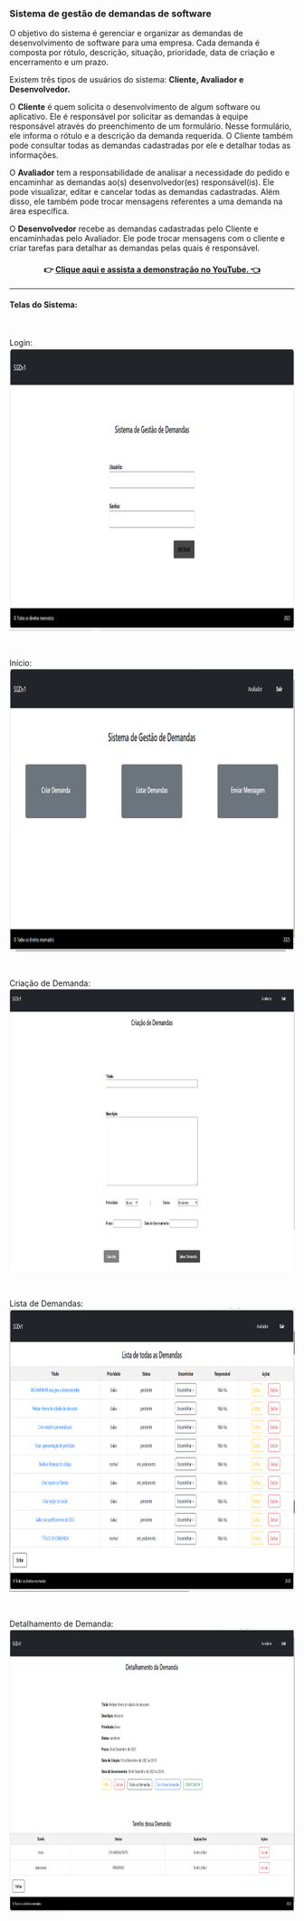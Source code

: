### Sistema de gestão de demandas de software

O objetivo do sistema é gerenciar e organizar as demandas de desenvolvimento de software para uma empresa. Cada demanda é composta por rótulo, descrição, situação, prioridade, data de criação e encerramento e um prazo.

Existem três tipos de usuários do sistema: **Cliente, Avaliador e Desenvolvedor.**

O **Cliente** é quem solicita o desenvolvimento de algum software ou aplicativo. Ele é responsável por solicitar as demandas à equipe responsável através do preenchimento de um formulário. Nesse formulário, ele informa o rótulo e a descrição da demanda requerida. O Cliente também pode consultar todas as demandas cadastradas por ele e detalhar todas as informações.

O **Avaliador** tem a responsabilidade de analisar a necessidade do pedido e encaminhar as demandas ao(s) desenvolvedor(es) responsável(is). Ele pode visualizar, editar e cancelar todas as demandas cadastradas. Além disso, ele também pode trocar mensagens referentes a uma demanda na área específica.

O **Desenvolvedor** recebe as demandas cadastradas pelo Cliente e
encaminhadas pelo Avaliador. Ele pode trocar mensagens com o cliente e criar tarefas para detalhar as demandas pelas quais é responsável.

<div style="text-align:center;">

#### 👉 [Clique aqui e assista a demonstração no YouTube. 👈](https://youtu.be/pVo_GkyEZus)

</div>

------


#### Telas do Sistema:

<br>

Login:
<img src="./login.png" width="800" height="500">

<br>

Início:
<img src="./inicio.png" width="800" height="500">

<br>

Criação de Demanda:
<img src="./criacaoDeDemandas.png" width="800" height="500">

<br>

Lista de Demandas:
<img src="./listaDeDemandas.png" width="800" height="500">

<br>

Detalhamento de Demanda:
<img src="./detalhamentoDaDemanda.png" width="800" height="500">